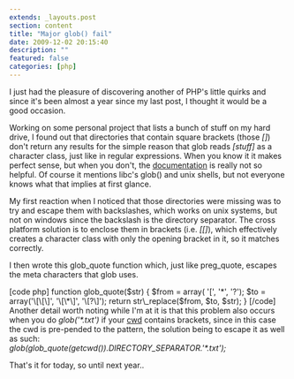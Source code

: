 ```yaml
---
extends: _layouts.post
section: content
title: "Major glob() fail"
date: 2009-12-02 20:15:40
description: ""
featured: false
categories: [php]
---
```

I just had the pleasure of discovering another of PHP's little quirks and since it's been almost a year since my last post, I thought it would be a good occasion.

Working on some personal project that lists a bunch of stuff on my hard drive, I found out that directories that contain square brackets (those *\[\]*) don't return any results for the simple reason that glob reads *\[stuff\]* as a character class, just like in regular expressions. When you know it it makes perfect sense, but when you don't, the [documentation](http://docs.php.net/manual/en/function.glob.php) is really not so helpful. Of course it mentions libc's glob() and unix shells, but not everyone knows what that implies at first glance.

My first reaction when I noticed that those directories were missing was to try and escape them with backslashes, which works on unix systems, but not on windows since the backslash is the directory separator. The cross platform solution is to enclose them in brackets (i.e. *\[\[\]*), which effectively creates a character class with only the opening bracket in it, so it matches correctly.

I then wrote this glob\_quote function which, just like preg\_quote, escapes the meta characters that glob uses.

 \[code php\] function glob\_quote($str) { $from = array( '\[', '\*', '?'); $to = array('\[\[\]', '\[\*\]', '\[?\]'); return str\_replace($from, $to, $str); } \[/code\] Another detail worth noting while I'm at it is that this problem also occurs when you do *glob('\*.txt')* if your [cwd](http://docs.php.net/manual/en/function.getcwd.php) contains brackets, since in this case the cwd is pre-pended to the pattern, the solution being to escape it as well as such:  
*glob(glob\_quote(getcwd()).DIRECTORY\_SEPARATOR.'\*.txt');*

That's it for today, so until next year..